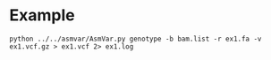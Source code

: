 Example
=======

`python ../../asmvar/AsmVar.py genotype -b bam.list -r ex1.fa -v ex1.vcf.gz > ex1.vcf 2> ex1.log`

